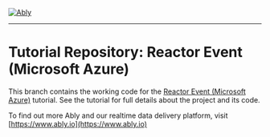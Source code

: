 [![Ably](https://s3.amazonaws.com/files.ably.io/logo-with-type.png)](https://www.ably.io)

---

# Tutorial Repository: Reactor Event (Microsoft Azure)

This branch contains the working code for the [Reactor Event (Microsoft Azure)](https://www.ably.io/tutorials/reactor-event-azure) tutorial. See the tutorial for full details about the project and its code.

To find out more Ably and our realtime data delivery platform, visit [https://www.ably.io](https://www.ably.io)
